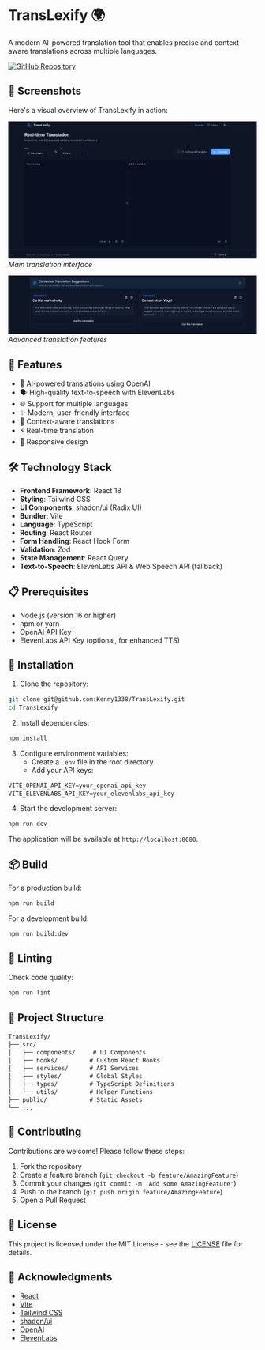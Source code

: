 # TransLexify 🌍

A modern AI-powered translation tool that enables precise and context-aware translations across multiple languages.

[![GitHub Repository](https://img.shields.io/badge/GitHub-Repository-black?style=for-the-badge&logo=github)](https://github.com/Kenny1338/TransLexify)

## 📸 Screenshots

Here's a visual overview of TransLexify in action:

![TransLexify Screenshot 1](screenshots/pic1.png)
*Main translation interface*

![TransLexify Screenshot 2](screenshots/pic2.png)
*Advanced translation features*

## 🚀 Features

- 🤖 AI-powered translations using OpenAI
- 🗣️ High-quality text-to-speech with ElevenLabs
- 🌐 Support for multiple languages
- ✨ Modern, user-friendly interface
- 🎯 Context-aware translations
- ⚡ Real-time translation
- 📱 Responsive design

## 🛠️ Technology Stack

- **Frontend Framework**: React 18
- **Styling**: Tailwind CSS
- **UI Components**: shadcn/ui (Radix UI)
- **Bundler**: Vite
- **Language**: TypeScript
- **Routing**: React Router
- **Form Handling**: React Hook Form
- **Validation**: Zod
- **State Management**: React Query
- **Text-to-Speech**: ElevenLabs API & Web Speech API (fallback)

## 📋 Prerequisites

- Node.js (version 16 or higher)
- npm or yarn
- OpenAI API Key
- ElevenLabs API Key (optional, for enhanced TTS)

## 🚀 Installation

1. Clone the repository:
```bash
git clone git@github.com:Kenny1338/TransLexify.git
cd TransLexify
```

2. Install dependencies:
```bash
npm install
```

3. Configure environment variables:
   - Create a `.env` file in the root directory
   - Add your API keys:
```env
VITE_OPENAI_API_KEY=your_openai_api_key
VITE_ELEVENLABS_API_KEY=your_elevenlabs_api_key
```

4. Start the development server:
```bash
npm run dev
```

The application will be available at `http://localhost:8080`.

## 📦 Build

For a production build:
```bash
npm run build
```

For a development build:
```bash
npm run build:dev
```

## 🧪 Linting

Check code quality:
```bash
npm run lint
```

## 📁 Project Structure

```
TransLexify/
├── src/
│   ├── components/     # UI Components
│   ├── hooks/         # Custom React Hooks
│   ├── services/      # API Services
│   ├── styles/        # Global Styles
│   ├── types/         # TypeScript Definitions
│   └── utils/         # Helper Functions
├── public/            # Static Assets
└── ...
```

## 🤝 Contributing

Contributions are welcome! Please follow these steps:

1. Fork the repository
2. Create a feature branch (`git checkout -b feature/AmazingFeature`)
3. Commit your changes (`git commit -m 'Add some AmazingFeature'`)
4. Push to the branch (`git push origin feature/AmazingFeature`)
5. Open a Pull Request

## 📝 License

This project is licensed under the MIT License - see the [LICENSE](LICENSE) file for details.

## 🙏 Acknowledgments

- [React](https://reactjs.org/)
- [Vite](https://vitejs.dev/)
- [Tailwind CSS](https://tailwindcss.com/)
- [shadcn/ui](https://ui.shadcn.com/)
- [OpenAI](https://openai.com/)
- [ElevenLabs](https://elevenlabs.io/)